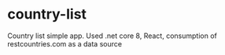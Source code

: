 # country-list
Country list simple app. Used .net core 8, React, consumption of restcountries.com as a data source
